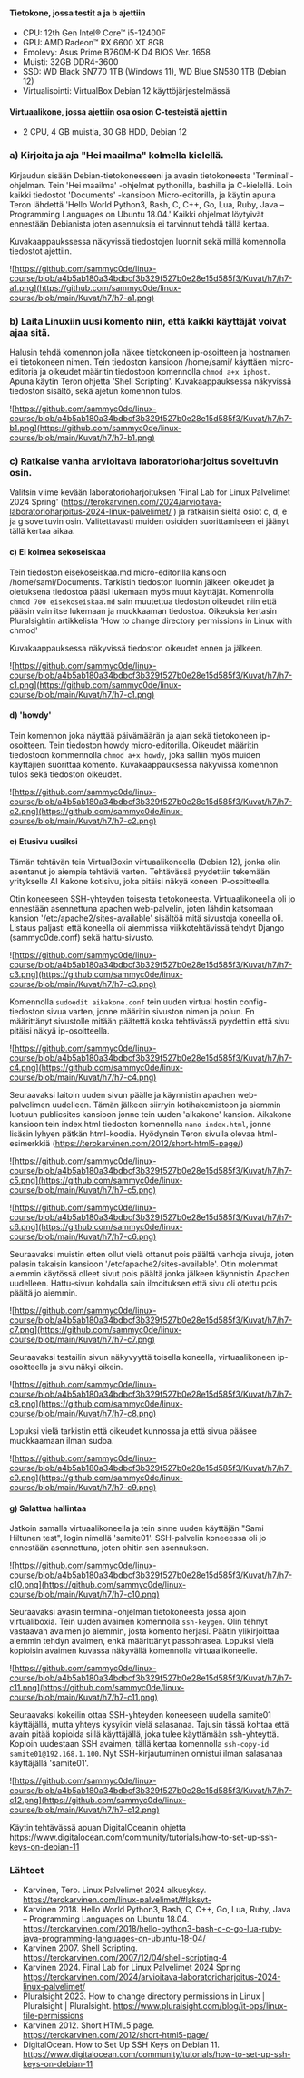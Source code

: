 #### Tietokone, jossa testit a ja b ajettiin

- CPU: 12th Gen Intel® Core™ i5-12400F
- GPU: AMD Radeon™ RX 6600 XT 8GB
- Emolevy: Asus Prime B760M-K D4 BIOS Ver. 1658
- Muisti: 32GB DDR4-3600
- SSD: WD Black SN770 1TB (Windows 11), WD Blue SN580 1TB (Debian 12)
- Virtualisointi: VirtualBox Debian 12 käyttöjärjestelmässä

#### Virtuaalikone, jossa ajettiin osa osion C-testeistä ajettiin

- 2 CPU, 4 GB muistia, 30 GB HDD, Debian 12

### a) Kirjoita ja aja "Hei maailma" kolmella kielellä.

Kirjaudun sisään Debian-tietokoneeseeni ja avasin tietokoneesta 'Terminal'-ohjelman. Tein 'Hei maailma' -ohjelmat pythonilla, bashilla ja C-kielellä. Loin kaikki tiedostot 'Documents' -kansioon Micro-editorilla, ja käytin apuna Teron lähdettä 'Hello World Python3, Bash, C, C++, Go, Lua, Ruby, Java – Programming Languages on Ubuntu 18.04.' Kaikki ohjelmat löytyivät ennestään Debianista joten asennuksia ei tarvinnut tehdä tällä kertaa. 

Kuvakaappaukssessa näkyvissä tiedostojen luonnit sekä millä komennolla tiedostot ajettiin.

![https://github.com/sammyc0de/linux-course/blob/a4b5ab180a34bdbcf3b329f527b0e28e15d585f3/Kuvat/h7/h7-a1.png](https://github.com/sammyc0de/linux-course/blob/main/Kuvat/h7/h7-a1.png)

### b) Laita Linuxiin uusi komento niin, että kaikki käyttäjät voivat ajaa sitä.

Halusin tehdä komennon jolla näkee tietokoneen ip-osoitteen ja hostnamen eli tietokoneen nimen. Tein tiedoston kansioon /home/sami/ käyttäen micro-editoria ja oikeudet määritin tiedostoon komennolla ```chmod a+x iphost```. Apuna käytin Teron ohjetta 'Shell Scripting'. Kuvakaappauksessa näkyvissä tiedoston sisältö, sekä ajetun komennon tulos. 

![https://github.com/sammyc0de/linux-course/blob/a4b5ab180a34bdbcf3b329f527b0e28e15d585f3/Kuvat/h7/h7-b1.png](https://github.com/sammyc0de/linux-course/blob/main/Kuvat/h7/h7-b1.png)

### c) Ratkaise vanha arvioitava laboratorioharjoitus soveltuvin osin.

Valitsin viime kevään laboratorioharjoituksen 'Final Lab for Linux Palvelimet 2024 Spring' (https://terokarvinen.com/2024/arvioitava-laboratorioharjoitus-2024-linux-palvelimet/ ) ja ratkaisin sieltä osiot c, d, e ja g soveltuvin osin. Valitettavasti muiden osioiden suorittamiseen ei jäänyt tällä kertaa aikaa.

#### c) Ei kolmea sekoseiskaa

Tein tiedoston eisekoseiskaa.md micro-editorilla kansioon /home/sami/Documents. Tarkistin tiedoston luonnin jälkeen oikeudet ja oletuksena tiedostoa pääsi lukemaan myös muut käyttäjät. Komennolla ```chmod 700 eisekoseiskaa.md``` sain muutettua tiedoston oikeudet niin että pääsin vain itse lukemaan ja muokkaaman tiedostoa. Oikeuksia kertasin Pluralsightin artikkelista 'How to change directory permissions in Linux with chmod'

Kuvakaappauksessa näkyvissä tiedoston oikeudet ennen ja jälkeen. 

![https://github.com/sammyc0de/linux-course/blob/a4b5ab180a34bdbcf3b329f527b0e28e15d585f3/Kuvat/h7/h7-c1.png](https://github.com/sammyc0de/linux-course/blob/main/Kuvat/h7/h7-c1.png)

#### d) 'howdy'

Tein komennon joka näyttää päivämäärän ja ajan sekä tietokoneen ip-osoitteen. Tein tiedoston howdy micro-editorilla. Oikeudet määritin tiedostoon kommennolla ```chmod a+x howdy```, joka salliin myös muiden käyttäjien suorittaa komento. Kuvakaappauksessa näkyvissä komennon tulos sekä tiedoston oikeudet. 

![https://github.com/sammyc0de/linux-course/blob/a4b5ab180a34bdbcf3b329f527b0e28e15d585f3/Kuvat/h7/h7-c2.png](https://github.com/sammyc0de/linux-course/blob/main/Kuvat/h7/h7-c2.png)

#### e) Etusivu uusiksi

Tämän tehtävän tein VirtualBoxin virtuaalikoneella (Debian 12), jonka olin asentanut jo aiempia tehtäviä varten. Tehtävässä pyydettiin tekemään yritykselle AI Kakone kotisivu, joka pitäisi näkyä koneen IP-osoitteella. 

Otin koneeseen SSH-yhteyden toisesta tietokoneesta. Virtuaalikoneella oli jo ennestään asennettuna apachen web-palvelin, joten lähdin katsomaan kansion '/etc/apache2/sites-available' sisältöä mitä sivustoja koneella oli. Listaus paljasti että koneella oli aiemmissa viikkotehtävissä tehdyt Django (sammyc0de.conf) sekä hattu-sivusto. 

![https://github.com/sammyc0de/linux-course/blob/a4b5ab180a34bdbcf3b329f527b0e28e15d585f3/Kuvat/h7/h7-c3.png](https://github.com/sammyc0de/linux-course/blob/main/Kuvat/h7/h7-c3.png)

Komennolla ```sudoedit aikakone.conf``` tein uuden virtual hostin config-tiedoston sivua varten, jonne määritin sivuston nimen ja polun. En määrittänyt sivustolle mitään päätettä koska tehtävässä pyydettiin että sivu pitäisi näkyä ip-osoitteella. 

![https://github.com/sammyc0de/linux-course/blob/a4b5ab180a34bdbcf3b329f527b0e28e15d585f3/Kuvat/h7/h7-c4.png](https://github.com/sammyc0de/linux-course/blob/main/Kuvat/h7/h7-c4.png)

Seuraavaksi laitoin uuden sivun päälle ja käynnistin apachen web-palvelimen uudelleen. Tämän jälkeen siirryin kotihakemistoon ja aiemmin luotuun publicsites kansioon jonne tein uuden 'aikakone' kansion. Aikakone kansioon tein index.html tiedoston komennolla ```nano index.html```, jonne lisäsin lyhyen pätkän html-koodia. Hyödynsin Teron sivulla olevaa html-esimerkkiä (https://terokarvinen.com/2012/short-html5-page/)

![https://github.com/sammyc0de/linux-course/blob/a4b5ab180a34bdbcf3b329f527b0e28e15d585f3/Kuvat/h7/h7-c5.png](https://github.com/sammyc0de/linux-course/blob/main/Kuvat/h7/h7-c5.png)

![https://github.com/sammyc0de/linux-course/blob/a4b5ab180a34bdbcf3b329f527b0e28e15d585f3/Kuvat/h7/h7-c6.png](https://github.com/sammyc0de/linux-course/blob/main/Kuvat/h7/h7-c6.png)

Seuraavaksi muistin etten ollut vielä ottanut pois päältä vanhoja sivuja, joten palasin takaisin kansioon '/etc/apache2/sites-available'. Otin molemmat aiemmin käytössä olleet sivut pois päältä jonka jälkeen käynnistin Apachen uudelleen. Hattu-sivun kohdalla sain ilmoituksen että sivu oli otettu pois päältä jo aiemmin.

![https://github.com/sammyc0de/linux-course/blob/a4b5ab180a34bdbcf3b329f527b0e28e15d585f3/Kuvat/h7/h7-c7.png](https://github.com/sammyc0de/linux-course/blob/main/Kuvat/h7/h7-c7.png)

Seuraavaksi testailin sivun näkyvyyttä toisella koneella, virtuaalikoneen ip-osoitteella ja sivu näkyi oikein. 

![https://github.com/sammyc0de/linux-course/blob/a4b5ab180a34bdbcf3b329f527b0e28e15d585f3/Kuvat/h7/h7-c8.png](https://github.com/sammyc0de/linux-course/blob/main/Kuvat/h7/h7-c8.png)

Lopuksi vielä tarkistin että oikeudet kunnossa ja että sivua pääsee muokkaamaan ilman sudoa.

![https://github.com/sammyc0de/linux-course/blob/a4b5ab180a34bdbcf3b329f527b0e28e15d585f3/Kuvat/h7/h7-c9.png](https://github.com/sammyc0de/linux-course/blob/main/Kuvat/h7/h7-c9.png)

#### g) Salattua hallintaa

Jatkoin samalla virtuaalikoneella ja tein sinne uuden käyttäjän "Sami Hiltunen test", login nimellä 'samite01'. SSH-palvelin koneeessa oli jo ennestään asennettuna, joten ohitin sen asennuksen. 

![https://github.com/sammyc0de/linux-course/blob/a4b5ab180a34bdbcf3b329f527b0e28e15d585f3/Kuvat/h7/h7-c10.png](https://github.com/sammyc0de/linux-course/blob/main/Kuvat/h7/h7-c10.png)

Seuraavaksi avasin terminal-ohjelman tietokoneesta jossa ajoin virtualiboxia. Tein uuden avaimen komennolla ```ssh-keygen```. Olin tehnyt vastaavan avaimen jo aiemmin, josta komento herjasi. Päätin ylikirjoittaa aiemmin tehdyn avaimen, enkä määrittänyt passphrasea. Lopuksi vielä kopioisin avaimen kuvassa näkyvällä komennolla virtuaalikoneelle.

![https://github.com/sammyc0de/linux-course/blob/a4b5ab180a34bdbcf3b329f527b0e28e15d585f3/Kuvat/h7/h7-c11.png](https://github.com/sammyc0de/linux-course/blob/main/Kuvat/h7/h7-c11.png)

Seuraavaksi kokeilin ottaa SSH-yhteyden koneeseen uudella samite01 käyttäjällä, mutta yhteys kysyikin vielä salasanaa. Tajusin tässä kohtaa että avain pitää kopioida sillä käyttäjällä, joka tulee käyttämään ssh-yhteyttä. Kopioin uudestaan SSH avaimen, tällä kertaa komennolla ```ssh-copy-id samite01@192.168.1.100```. Nyt SSH-kirjautuminen onnistui ilman salasanaa käyttäjällä 'samite01'.

![https://github.com/sammyc0de/linux-course/blob/a4b5ab180a34bdbcf3b329f527b0e28e15d585f3/Kuvat/h7/h7-c12.png](https://github.com/sammyc0de/linux-course/blob/main/Kuvat/h7/h7-c12.png)

Käytin tehtävässä apuan DigitalOceanin ohjetta https://www.digitalocean.com/community/tutorials/how-to-set-up-ssh-keys-on-debian-11

### Lähteet

- Karvinen, Tero. Linux Palvelimet 2024 alkusyksy. https://terokarvinen.com/linux-palvelimet/#laksyt-
- Karvinen 2018. Hello World Python3, Bash, C, C++, Go, Lua, Ruby, Java – Programming Languages on Ubuntu 18.04. https://terokarvinen.com/2018/hello-python3-bash-c-c-go-lua-ruby-java-programming-languages-on-ubuntu-18-04/
- Karvinen 2007. Shell Scripting. https://terokarvinen.com/2007/12/04/shell-scripting-4
- Karvinen 2024. Final Lab for Linux Palvelimet 2024 Spring https://terokarvinen.com/2024/arvioitava-laboratorioharjoitus-2024-linux-palvelimet/
- Pluralsight 2023. How to change directory permissions in Linux | Pluralsight | Pluralsight. https://www.pluralsight.com/blog/it-ops/linux-file-permissions
- Karvinen 2012. Short HTML5 page. https://terokarvinen.com/2012/short-html5-page/
- DigitalOcean. How to Set Up SSH Keys on Debian 11. https://www.digitalocean.com/community/tutorials/how-to-set-up-ssh-keys-on-debian-11
